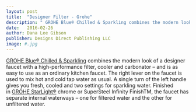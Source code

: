 ```yaml
---
layout: post
title:  "Designer Filter - Grohe"
description: " GROHE Blue® Chilled & Sparkling combines the modern look of a designer faucet with a high-performance filter"
date:   2016-02-26
author: Dana Lee Gibson
publisher: Designs Direct Publishing LLC
image: #.jpg
---
```


[GROHE Blue® Chilled & Sparkling](www.grohe.com/us) combines the modern look of a designer faucet with a high-performance filter, cooler and carbonator – and is as easy to use as an ordinary kitchen faucet. The right lever on the faucet is used to mix hot and cold tap water as usual.<!--more--> A single turn of the left handle gives you fresh, cooled and two settings for sparkling water. Finished in [GROHE StarLight®](www.grohe.com/us) chrome or SuperSteel Infinity FinishTM, the faucet has separate internal waterways – one for filtered water and the other for unfiltered water.
